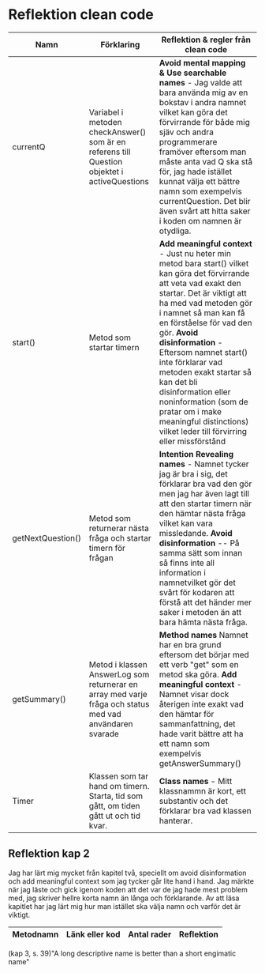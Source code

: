 # Reflektion clean code

| Namn | Förklaring | Reflektion & regler från clean code |
|------|------------|-------------------------------------|
| currentQ | Variabel i metoden checkAnswer() som är en referens till Question objektet i activeQuestions | **Avoid mental mapping & Use searchable names** - Jag valde att bara använda mig av en bokstav i andra namnet vilket kan göra det förvirrande för både mig sjäv och andra programmerare framöver eftersom man måste anta vad Q ska stå för, jag hade istället kunnat välja ett bättre namn som exempelvis currentQuestion. Det blir även svårt att hitta saker i koden om namnen är otydliga. |
| start() | Metod som startar timern | **Add meaningful context** - Just nu heter min metod bara start() vilket kan göra det förvirrande att veta vad exakt den startar. Det är viktigt att ha med vad metoden gör i namnet så man kan få en förståelse för vad den gör. **Avoid disinformation** - Eftersom namnet start() inte förklarar vad metoden exakt startar så kan det bli disinformation eller noninformation (som de pratar om i make meaningful distinctions) vilket leder till förvirring eller missförstånd |
| getNextQuestion() | Metod som returnerar nästa fråga och startar timern för frågan | **Intention Revealing names** - Namnet tycker jag är bra i sig, det förklarar bra vad den gör men jag har även lagt till att den startar timern när den hämtar nästa fråga vilket kan vara missledande. **Avoid disinformation** -- På samma sätt som innan så finns inte all information i namnetvilket gör det svårt för kodaren att förstå att det händer mer saker i metoden än att bara hämta nästa fråga.|
| getSummary() | Metod i klassen AnswerLog som returnerar en array med varje fråga och status med vad användaren svarade | **Method names** Namnet har en bra grund eftersom det börjar med ett verb "get" som en metod ska göra. **Add meaningful context** - Namnet visar dock återigen inte exakt vad den hämtar för sammanfattning, det hade varit bättre att ha ett namn som exempelvis getAnswerSummary() |
| Timer | Klassen som tar hand om timern. Starta, tid som gått, om tiden gått ut och tid kvar. | **Class names** - Mitt klassnammn är kort, ett substantiv och det förklarar bra vad klassen hanterar.|

## Reflektion kap 2

Jag har lärt mig mycket från kapitel två, speciellt om avoid disinformation och add meaningful context som jag tycker går lite hand i hand. Jag märkte när jag läste och gick igenom koden att det var de jag hade mest problem med, jag skriver hellre korta namn än långa och förklarande. Av att läsa kapitlet har jag lärt mig hur man istället ska välja namn och varför det är viktigt. 



| Metodnamn | Länk eller kod | Antal rader | Reflektion |
|-----------|----------------|-------------|------------|



 (kap 3, s. 39)"A long descriptive name is better than a short engimatic name"